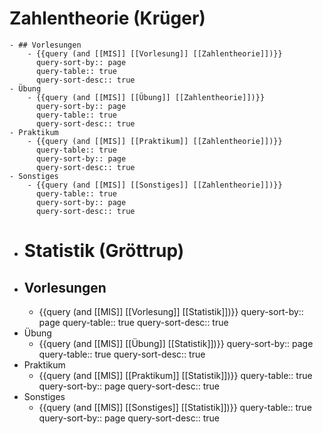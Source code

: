 # Zahlentheorie (Krüger)
	- ## Vorlesungen
		- {{query (and [[MIS]] [[Vorlesung]] [[Zahlentheorie]])}}
		  query-sort-by:: page
		  query-table:: true
		  query-sort-desc:: true
	- Übung
		- {{query (and [[MIS]] [[Übung]] [[Zahlentheorie]])}}
		  query-sort-by:: page
		  query-table:: true
		  query-sort-desc:: true
	- Praktikum
		- {{query (and [[MIS]] [[Praktikum]] [[Zahlentheorie]])}}
		  query-table:: true
		  query-sort-by:: page
		  query-sort-desc:: true
	- Sonstiges
		- {{query (and [[MIS]] [[Sonstiges]] [[Zahlentheorie]])}}
		  query-table:: true
		  query-sort-by:: page
		  query-sort-desc:: true
- # Statistik (Gröttrup)
- ## Vorlesungen
	- {{query (and [[MIS]] [[Vorlesung]] [[Statistik]])}}
	  query-sort-by:: page
	  query-table:: true
	  query-sort-desc:: true
- Übung
	- {{query (and [[MIS]] [[Übung]] [[Statistik]])}}
	  query-sort-by:: page
	  query-table:: true
	  query-sort-desc:: true
- Praktikum
	- {{query (and [[MIS]] [[Praktikum]] [[Statistik]])}}
	  query-table:: true
	  query-sort-by:: page
	  query-sort-desc:: true
- Sonstiges
	- {{query (and [[MIS]] [[Sonstiges]] [[Statistik]])}}
	  query-table:: true
	  query-sort-by:: page
	  query-sort-desc:: true
